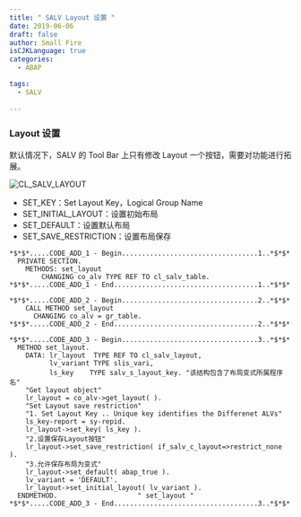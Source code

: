 ```yaml
---
title: " SALV Layout 设置 "
date: 2019-06-06
draft: false
author: Small Fire
isCJKLanguage: true
categories: 
  - ABAP

tags: 
  - SALV
 
---
```


### Layout 设置

默认情况下，SALV 的 Tool Bar 上只有修改 Layout 一个按钮，需要对功能进行拓展。

![CL_SALV_LAYOUT](/images/ABAP/SALV4.png)

- SET_KEY：Set Layout Key，Logical Group Name
- SET_INITIAL_LAYOUT：设置初始布局
- SET_DEFAULT：设置默认布局
- SET_SAVE_RESTRICTION：设置布局保存

```ABAP
*$*$*.....CODE_ADD_1 - Begin..................................1..*$*$*
  PRIVATE SECTION.
    METHODS: set_layout 
        CHANGING co_alv TYPE REF TO cl_salv_table.
*$*$*.....CODE_ADD_1 - End....................................1..*$*$*

*$*$*.....CODE_ADD_2 - Begin..................................2..*$*$*
    CALL METHOD set_layout
      CHANGING co_alv = gr_table.
*$*$*.....CODE_ADD_2 - End....................................2..*$*$*

*$*$*.....CODE_ADD_3 - Begin..................................3..*$*$*
  METHOD set_layout.
    DATA: lr_layout  TYPE REF TO cl_salv_layout,
          lv_variant TYPE slis_vari,
          ls_key    TYPE salv_s_layout_key. "该结构包含了布局变式所属程序名"
    "Get layout object"
    lr_layout = co_alv->get_layout( ).
    "Set Layout save restriction"
    "1. Set Layout Key .. Unique key identifies the Differenet ALVs"
    ls_key-report = sy-repid.
    lr_layout->set_key( ls_key ).
    "2.设置保存Layout按钮"
    lr_layout->set_save_restriction( if_salv_c_layout=>restrict_none ).
    "3.允许保存布局为变式"
    lr_layout->set_default( abap_true ).
    lv_variant = 'DEFAULT'.
    lr_layout->set_initial_layout( lv_variant ).
  ENDMETHOD.                    " set_layout "
*$*$*.....CODE_ADD_3 - End....................................3..*$*$*
```

